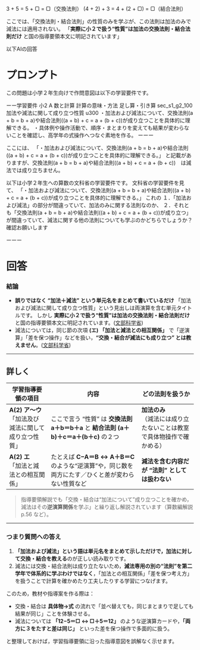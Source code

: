 3 + 5 = 5 + ▢ = ▢（交換法則）
(4 + 2) + 3 = 4 + (2 + ▢) = ▢（結合法則）



ここでは、「交換法則・結合法則」の性質のみを学ぶが、この法則は加法のみで減法には適用されない。
「**実際に小２で扱う“性質”は加法の交換法則・結合法則だけ** と国の指導要領本文に明記されています」


以下AIの回答
# プロンプト
この問題は小学２年生向けで作問意図は以下の学習要件です。

ーー学習要件
小2	A 数と計算	計算の意味・方法	足し算・引き算	sec_s1_g2_100	加法や減法に関して成り立つ性質	u300	・加法および減法について、交換法則(a + b = b + a)や結合法則((a + b) + c = a + (b + c))が成り立つことを具体的に理解できる。	・具体例や操作活動で、順序・まとまりを変えても結果が変わらないことを確認し、高学年の式操作へつなぐ素地を作る。
ーーー

ここには、
「・加法および減法について、交換法則(a + b = b + a)や結合法則((a + b) + c = a + (b + c))が成り立つことを具体的に理解できる。」
と記載がありますが、交換法則(a + b = b + a)や結合法則((a + b) + c = a + (b + c))　は減法では成り立ちません。


以下は小学２年生への算数の文科省の学習要件です。
文科省の学習要件を見て、
「・加法および減法について、交換法則(a + b = b + a)や結合法則((a + b) + c = a + (b + c))が成り立つことを具体的に理解できる。」
これの
１．「加法および減法」の部分が間違っていて、加法のみに関する法則なのか、
２．それとも「交換法則(a + b = b + a)や結合法則((a + b) + c = a + (b + c))が成り立つ」が間違っていて、減法に関する他の法則についても学ぶのかどちらでしょうか？
確認お願いします

ーーー
# 回答
### 結論

* **誤りではなく “加法＋減法” という単元名をまとめて書いているだけ**
  「加法および減法に関して成り立つ性質」という見出しは両演算を含む単元タイトルです。
  しかし **実際に小２で扱う“性質”は加法の交換法則・結合法則だけ** と国の指導要領本文に明記されています。([文部科学省][1])
* 減法については，同じ節の次項 **(エ) 「加法と減法との相互関係」** で「逆演算」「差を保つ操作」などを扱い，**“交換・結合が減法にも成り立つ” とは教えません**。([文部科学省][2])

---

## 詳しく

| 学習指導要領の項目                          | 内容                                                           | どの法則を扱うか                                 |
| ---------------------------------- | ------------------------------------------------------------ | ---------------------------------------- |
| **A(2) ア〜ウ**<br>「加法及び減法に関して成り立つ性質」 | ここで言う “性質” は **交換法則 a＋b＝b＋a** と **結合法則 (a＋b)＋c＝a＋(b＋c)** の２つ | **加法のみ**<br>（減法には成り立たないことは教室で具体物操作で確かめる） |
| **A(2) エ**<br>「加法と減法との相互関係」        | たとえば **C−A＝B ↔ A＋B＝C** のような“逆演算”や，同じ数を両方にたす／ひくと差が変わらない性質など   | **減法を含む内容だが “法則” としては扱わない**              |

> 指導要領解説でも「交換・結合は“加法について”成り立つことを確かめ，減法はその**逆演算関係**を学ぶ」と繰り返し解説されています（算数編解説 p.56 など）。

---

### つまり質問への答え

1. **「加法および減法」という語は単元名をまとめて示しただけで，加法に対して交換・結合を教える**のが正しい読み取りです。
2. 減法には交換・結合法則は成り立たないため，**減法専用の別の“法則”を第二学年で体系的に学ぶわけではなく**，「加法との相互関係」「差を保つ考え方」を扱うことで計算を確かめたり工夫したりする学習につなげます。

このため，教材や指導案を作る際は：

* 交換・結合は **具体物→式** の流れで「並べ替えても，同じまとまりで足しても結果が同じ」ことを体験させる。
* 減法については **「12−5＝□ ↔ □＋5＝12」** のような逆演算カードや，**「両方に３をたすと差は同じ」** といった差を保つ操作で多面的に扱う。

と整理しておけば，学習指導要領に沿った指導意図を誤解なく示せます。

[1]: https://www.mext.go.jp/a_menu/shotou/new-cs/youryou/syo/san.htm "第2章　各教科　第3節　算数：文部科学省"
[2]: https://www.mext.go.jp/a_menu/shotou/cs/1319988.htm?utm_source=chatgpt.com "第2章 各教科 第3節 算数 - 文部科学省"

